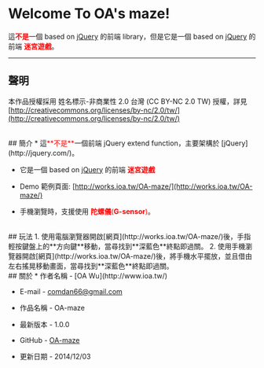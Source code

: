 # Welcome To OA's maze!
這<font color='red'>**不是**</font>一個 based on [jQuery](http://jquery.com/) 的前端 library，但是它是一個 based on [jQuery](http://jquery.com/) 的前端 <font color='red'>**迷宮遊戲**</font>。

---
## 聲明
本作品授權採用 姓名標示-非商業性 2.0 台灣 (CC BY-NC 2.0 TW) 授權，詳見 [http://creativecommons.org/licenses/by-nc/2.0/tw/](http://creativecommons.org/licenses/by-nc/2.0/tw/) 

<br/>
## 簡介
* 這<font color='red'>**不是**</font>一個前端 jQuery extend function，主要架構於 [jQuery](http://jquery.com/)。  

* 它是一個 based on [jQuery](http://jquery.com/) 的前端 <font color='red'>**迷宮遊戲**</font>


* Demo 範例頁面: [http://works.ioa.tw/OA-maze/](http://works.ioa.tw/OA-maze/)

* 手機瀏覽時，支援使用 <font color='red'>**陀螺儀**(**G-sensor**)</font>。


<br/>
## 玩法
1. 使用電腦瀏覽器開啟[網頁](http://works.ioa.tw/OA-maze/)後，手指輕按鍵盤上的**方向鍵**移動，當尋找到**深藍色**終點即過關。
2. 使用手機瀏覽器開啟[網頁](http://works.ioa.tw/OA-maze/)後，將手機水平擺放，並且借由左右搖晃移動畫面，當尋找到**深藍色**終點即過關。

<br/>
## <a name="關於"></a>關於
* 作者名稱 - [OA Wu](http://www.ioa.tw/)

* E-mail - <comdan66@gmail.com>

* 作品名稱 - OA-maze

* 最新版本 - 1.0.0

* GitHub - [OA-maze](https://github.com/comdan66/OA-maze)

* 更新日期 - 2014/12/03
